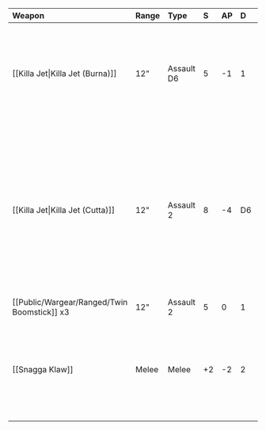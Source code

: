 | Weapon                           | Range | Type       | S   | AP  | D   | Abilities                                                                                                                                                                  |
|:-------------------------------- |:----- |:---------- |:--- |:--- |:--- |:-------------------------------------------------------------------------------------------------------------------------------------------------------------------------- |
| [[Killa Jet\|Killa Jet (Burna)]] | 12"   | Assault D6 | 5   | -1  | 1   | Flamer[[Each time an attack is made with this weapon profile, that attack automatically hits the target.::srs]]                                                            |
| [[Killa Jet\|Killa Jet (Cutta)]] | 12"   | Assault 2  | 8   | -4  | D6  | Half range: D6+2 damage extra[[Each time an attack made with this weapon profile targets a unit within half range, that attack has a Damage characteristic of D6+2.::srs]] |
| [[Public/Wargear/Ranged/Twin Boomstick]] x3            | 12"   | Assault 2  | 5   | 0   | 1   | -                                                                                                                                                                          |
| [[Snagga Klaw]]                  | Melee | Melee      | +2  | -2  | 2   | Re-roll all wounds [[Each time an attack is made with this weapon, you can re-roll the wound roll.::srs]]                                                                  | 
